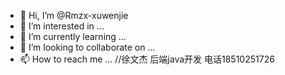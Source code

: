 - 👋 Hi, I’m @Rmzx-xuwenjie
- 👀 I’m interested in ...
- 🌱 I’m currently learning ...
- 💞️ I’m looking to collaborate on ...
- 📫 How to reach me ...
//徐文杰 后端java开发 电话18510251726

<!---
Rmzx-xuwenjie/Rmzx-xuwenjie is a ✨ special ✨ repository because its `README.md` (this file) appears on your GitHub profile.
You can click the Preview link to take a look at your changes.
--->
